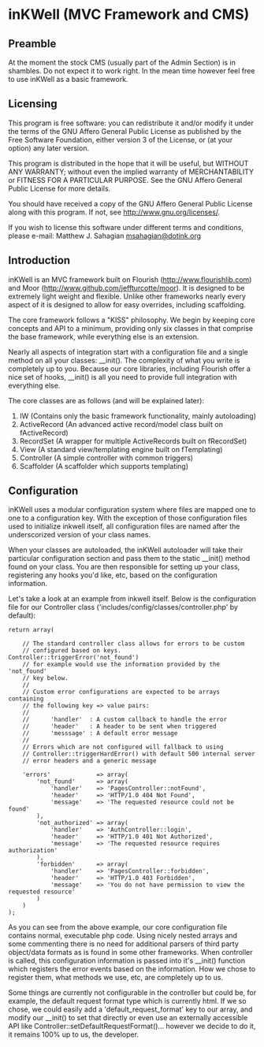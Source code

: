 # inKWell (MVC Framework and CMS)

## Preamble

At the moment the stock CMS (usually part of the Admin Section) is in shambles.
Do not expect it to work right.  In the mean time however feel free to use
inKWell as a basic framework.

## Licensing

This program is free software: you can redistribute it and/or modify it under
the terms of the GNU Affero General Public License as published by the Free
Software Foundation, either version 3 of the License, or (at your option) any
later version.

This program is distributed in the hope that it will be useful, but WITHOUT ANY
WARRANTY; without even the implied warranty of MERCHANTABILITY or FITNESS FOR A
PARTICULAR PURPOSE.  See the GNU Affero General Public License for more details.

You should have received a copy of the GNU Affero General Public License along
with this program. If not, see <http://www.gnu.org/licenses/>.

If you wish to license this software under different terms and conditions,
please e-mail: Matthew J. Sahagian <msahagian@dotink.org>

## Introduction

inKWell is an MVC framework built on Flourish (http://www.flourishlib.com) and
Moor (http://www.github.com/jeffturcotte/moor).  It is designed to be extremely
light weight and flexible.  Unlike other frameworks nearly every aspect of it
is designed to allow for easy overrides, including scaffolding.

The core framework follows a "KISS" philosophy.  We begin by keeping core
concepts and API to a minimum, providing only six classes in that comprise
the base framework, while everything else is an extension.

Nearly all aspects of integration start with a configuration file and a
single method on all your classes: __init().  The complexity of what you write
is completely up to you.  Because our core libraries, including Flourish offer
a nice set of hooks, __init() is all you need to provide full integration with
everything else.

The core classes are as follows (and will be explained later):

1. IW (Contains only the basic framework functionality, mainly autoloading)
2. ActiveRecord (An advanced active record/model class built on fActiveRecord)
3. RecordSet (A wrapper for multiple ActiveRecords built on fRecordSet)
4. View (A standard view/templating engine built on fTemplating)
5. Controller (A simple controller with common triggers)
6. Scaffolder (A scaffolder which supports templating)

## Configuration

inKWell uses a modular configuration system where files are mapped one to one
to a configuration key.  With the exception of those configuration files used
to initialize inkwell itself, all configuration files are named after the
underscorized version of your class names.

When your classes are autoloaded, the inKWell autoloader will take their
particular configuration section and pass them to the static __init() method
found on your class.  You are then responsible for setting up your class,
registering any hooks you'd like, etc, based on the configuration information.

Let's take a look at an example from inkwell itself.  Below is the configuration
file for our Controller class ('includes/config/classes/controller.php' by
default):

	return array(

		// The standard controller class allows for errors to be custom
		// configured based on keys.  Controller::triggerError('not_found')
		// for example would use the information provided by the 'not_found'
		// key below.
		//
		// Custom error configurations are expected to be arrays containing
		// the following key => value pairs:
		//
		//      'handler'  : A custom callback to handle the error
		//      'header'   : A header to be sent when triggered
		//      'messsage' : A default error message
		//
		// Errors which are not configured will fallback to using
		// Controller::triggerHardError() with default 500 internal server
		// error headers and a generic message

		'errors'             => array(
			'not_found'      => array(
				'handler'    => 'PagesController::notFound',
				'header'     => 'HTTP/1.0 404 Not Found',
				'message'    => 'The requested resource could not be found'
			),
			'not_authorized' => array(
				'handler'    => 'AuthController::login',
				'header'     => 'HTTP/1.0 401 Not Authorized',
				'message'    => 'The requested resource requires authorization'
			),
			'forbidden'      => array(
				'handler'    => 'PagesController::forbidden',
				'header'     => 'HTTP/1.0 403 Forbidden',
				'message'    => 'You do not have permission to view the requested resource'
			)
		)
	);

As you can see from the above example, our core configuration file contains
normal, executable php code.  Using nicely nested arrays and some commenting
there is no need for additional parsers of third party object/data formats as
is found in some other frameworks.  When controller is called, this
configuration information is passed into it's __init() function which registers
the error events based on the information.  How we chose to register them,
what methods we use, etc, are completely up to us.

Some things are currently not configurable in the controller but could be, for
example, the default request format type which is currently html.  If we so
chose, we could easily add a 'default_request_format' key to our array, and
modify our __init() to set that directly or even use an externally accessible
API like Controller::setDefaultRequestFormat()...  however we decide to do it,
it remains 100% up to us, the developer.
